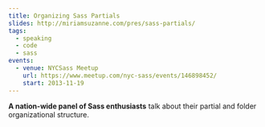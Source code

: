 ```yaml
---
title: Organizing Sass Partials
slides: http://miriamsuzanne.com/pres/sass-partials/
tags:
  - speaking
  - code
  - sass
events:
  - venue: NYCSass Meetup
    url: https://www.meetup.com/nyc-sass/events/146898452/
    start: 2013-11-19
---
```


**A nation-wide panel of Sass enthusiasts**
talk about their partial and folder organizational structure.

